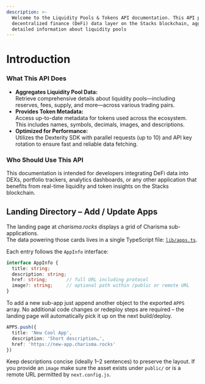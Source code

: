 ```yaml
---
description: >-
  Welcome to the Liquidity Pools & Tokens API documentation. This API powers our
  decentralized finance (DeFi) data layer on the Stacks blockchain, aggregating
  detailed information about liquidity pools
---
```


# Introduction

### What This API Does

* **Aggregates Liquidity Pool Data:**\
  Retrieve comprehensive details about liquidity pools—including reserves, fees, supply, and more—across various trading pairs.
* **Provides Token Metadata:**\
  Access up-to-date metadata for tokens used across the ecosystem. This includes names, symbols, decimals, images, and descriptions.
* **Optimized for Performance:**\
  Utilizes the Dexterity SDK with parallel requests (up to 10) and API key rotation to ensure fast and reliable data fetching.

### Who Should Use This API

This documentation is intended for developers integrating DeFi data into DEXs, portfolio trackers, analytics dashboards, or any other application that benefits from real-time liquidity and token insights on the Stacks blockchain.

## Landing Directory – Add / Update Apps

The landing page at _charisma.rocks_ displays a grid of Charisma sub-applications.  
The data powering those cards lives in a single TypeScript file: [`lib/apps.ts`](./lib/apps.ts).

Each entry follows the `AppInfo` interface:

```ts
interface AppInfo {
  title: string;
  description: string;
  href: string;       // full URL including protocol
  image?: string;     // optional path within /public or remote URL
}
```

To add a new sub-app just append another object to the exported `APPS` array.
No additional code changes or redeploy steps are required – the landing page
will automatically pick it up on the next build/deploy.

```ts
APPS.push({
  title: 'New Cool App',
  description: 'Short description…',
  href: 'https://new-app.charisma.rocks'
})
```

Keep descriptions concise (ideally 1–2 sentences) to preserve the layout.
If you provide an `image` make sure the asset exists under `public/` or is a
remote URL permitted by `next.config.js`.
